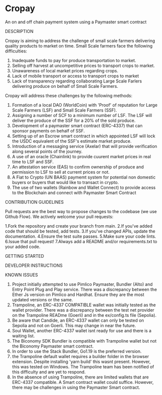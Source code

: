 # Cropay
An on  and off chain payment system using a Paymaster smart contract

DESCRIPTION

Cropay is aiming to address the challenge of small scale farmers delivering quality products to market on time. Small Scale farmers face the following difficulties:
1. Inadequate funds to pay for produce transportation to market.
2. Selling off harvest at uncompetitive prices to transport crops to market.
3. Unawareness of local market prices regarding crops.
4. Lack of mobile transport or access to transport crops to market
5. Lack of transparency regarding collaborating Large Scale Farlers delivering produce on behalf of Small Scale Farmers. 

Cropay will address these challenges by the following methods:
1. Formation of a local DAO (WorldCoin) with 'Proof' of reputation for Large Scale Farmers (LSF) and Small Scale Farmers (SSF).
2. Assigning a number of SCF to a minimum number of LSF. The LSF will deliver the produce of the SSF for a 20% of the sold produce. 
3. Development of a paymaster smart contract (ERC-4337) that can sponsor payments on behalf of SSF. 
4. Setting up of an Escrow smart contract in which appointed LSF will lock the USDC equivalent of the SSF's estimate market produce.
5. Introduction of a messaging service (Axelar) that will provide verification along several points of the journey.
6. A use of an oracle (Chainlink) to provide cuurent market prices in real time to LSF and SSF.
7. An attestation service (EAS) to confirm ownership of produce and permission to LSF to sell at current prices or not.
8. A Fiat to Crypto (UN BAAS) paymemt system for potential non domestic buyers or buyers that would like to transact in crypto.
9. The use of two wallets (Rainbow and Wallet Connect) to provide access to the Blockchain and connect with Paymaster Smart Contract

CONTRIBUTION GUIDELINES

Pull requests are the best way to propose changes to the codebase (we use Github Flow). We actively welcome your pull requests:

1.Fork the repository and create your branch from main.
2.If you've added code that should be tested, add tests.
3.If you've changed APIs, update the documentation.
4.Ensure the test suite passes.
5.Make sure your code lints.
6.Issue that pull request!
7.Always add a README and/or requirements.txt to your added code.

GETTING STARTED

DEVELOPER INSTRUCTIONS

KNOWN ISSUES
1. Project initially attempted to use Pimlico Paymaster, Bundler (Alto) and Entry Point Plug and Play service. There was a discrepancy between the Ether Js version on Pimlico and Hardhat. Ensure they are the most updated versions or the same.
2. Trampoline, an ERC-4337 COMPATIBLE wallet was initially tested as the wallet provider. There was a discrepancy between the test net provider on the Trampoline READme (Goerli) and in the ex/config.ts file (Sepolia).
3. Be aware that Candide, an ERC-4337 wallet  can only be tested on Sepolia and not on Goerli. This may change in near the future.
4. Soul Wallet, another ERC-4337 wallet isnt ready for use and there is a waiting list.
5.  The Biconomy SDK Bundler is compatible with Trampoline wallet but not the Biconomy Paymaster smart contract.
6.  In order to use the Stack Bundler, Go1.19 is the preferred version.
7.  the Trampoline default wallet requires a builder folder in the browser extension. Despite installing 'yarn build' this wasnt present. However, this was tested on Windows. The Trampoline team has been notified of this difficulty and are yet to respond. 
8.  In the absence of using Trampoline, there are limited wallets that are ERC-4337 compatible. A Smart contract wallet could suffice. However, there may be challenges in using the Paymaster Smart contract. 




